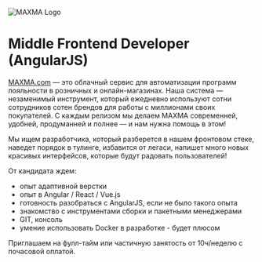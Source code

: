 ![MAXMA Logo](https://docs.maxma.com/api/maxma-logo.svg)

# Middle Frontend Developer (AngularJS)

[MAXMA.com](https://maxma.com/) — это облачный сервис для автоматизации программ лояльности в розничных и онлайн-магазинах. Наша система — незаменимый инструмент, который ежедневно используют сотни сотрудников сотен брендов для работы с миллионами своих покупателей. С каждым релизом мы делаем MAXMA современней, удобней, продуманней и полнее  — и нам нужна помощь в этом!

Мы ищем разработчика, который разберется в нашем фронтовом стеке, наведет порядок в тулинге, избавится от легаси, напишет много новых красивых интерфейсов, которые будут радовать пользователей!

От кандидата ждем:

- опыт адаптивной верстки
- опыт в Angular / React / Vue.js
- готовность разобраться с AngularJS, если не было такого опыта
- знакомство с инструментами сборки и пакетными менеджерами
- GIT, консоль
- умение использовать Docker в разработке - будет плюсом

Приглашаем на фулл-тайм или частичную занятость от 10ч/неделю с почасовой оплатой.
